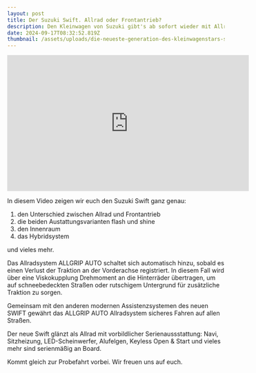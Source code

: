 ```yaml
---
layout: post
title: Der Suzuki Swift. Allrad oder Frontantrieb?
description: Den Kleinwagen von Suzuki gibt's ab sofort wieder mit Allradantrieb.
date: 2024-09-17T08:32:52.819Z
thumbnail: /assets/uploads/die-neueste-generation-des-kleinwagenstars-suzuki-swift-ist-ab-sofort-auch-mit-bewährtem-suzuki-allgrip-auto-allradsystem-erhältlich-mittel-.jpg
---
```

<iframe width="560" height="315" src="https://www.youtube.com/embed/kbwigEaMq2s?si=l3kRreL-V2nUXZ7w" title="YouTube video player" frameborder="0" allow="accelerometer; autoplay; clipboard-write; encrypted-media; gyroscope; picture-in-picture; web-share" referrerpolicy="strict-origin-when-cross-origin" allowfullscreen></iframe>

In diesem Video zeigen wir euch den Suzuki Swift ganz genau:

1. den Unterschied zwischen Allrad und Frontantrieb
2. die beiden Austattungsvarianten flash und shine
3. den Innenraum
4. das Hybridsystem

und vieles mehr. 

Das Allradsystem ALLGRIP AUTO schaltet sich automatisch hinzu, sobald es einen Verlust der Traktion an der Vorderachse registriert. In diesem Fall wird über eine Viskokupplung Drehmoment an die Hinterräder übertragen, um auf schneebedeckten Straßen oder rutschigem Untergrund für zusätzliche Traktion zu sorgen.

Gemeinsam mit den anderen modernen Assistenzsystemen des neuen SWIFT gewährt das ALLGRIP AUTO Allradsystem sicheres Fahren auf allen Straßen.

Der neue Swift glänzt als Allrad mit vorbildlicher Serienaussstattung: Navi, Sitzheizung, LED-Scheinwerfer, Alufelgen, Keyless Open & Start und vieles mehr sind serienmäßig an Board.

Kommt gleich zur Probefahrt vorbei. Wir freuen uns auf euch.